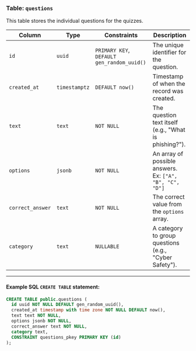 ### Table: `questions`

This table stores the individual questions for the quizzes.

| Column          | Type      | Constraints                     | Description                                            |
| --------------- | --------- | ------------------------------- | ------------------------------------------------------ |
| `id`            | `uuid`    | `PRIMARY KEY`, `DEFAULT gen_random_uuid()` | The unique identifier for the question.                |
| `created_at`    | `timestamptz` | `DEFAULT now()`                 | Timestamp of when the record was created.              |
| `text`          | `text`    | `NOT NULL`                      | The question text itself (e.g., "What is phishing?").   |
| `options`       | `jsonb`   | `NOT NULL`                      | An array of possible answers. Ex: `["A", "B", "C", "D"]` |
| `correct_answer`| `text`    | `NOT NULL`                      | The correct value from the `options` array.            |
| `category`      | `text`    | `NULLABLE`                      | A category to group questions (e.g., "Cyber Safety").  |

---
#### Example SQL `CREATE TABLE` statement:
```sql
CREATE TABLE public.questions (
  id uuid NOT NULL DEFAULT gen_random_uuid(),
  created_at timestamp with time zone NOT NULL DEFAULT now(),
  text text NOT NULL,
  options jsonb NOT NULL,
  correct_answer text NOT NULL,
  category text,
  CONSTRAINT questions_pkey PRIMARY KEY (id)
);
